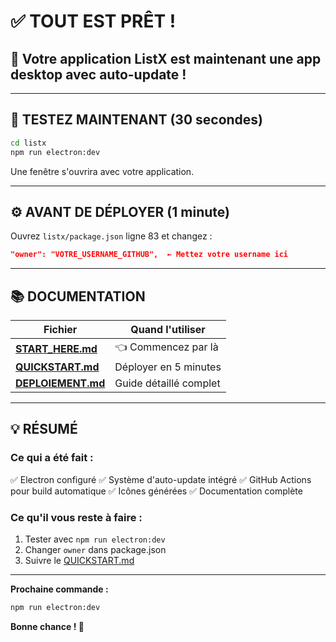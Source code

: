 # ✅ TOUT EST PRÊT !

## 🎉 Votre application ListX est maintenant une app desktop avec auto-update !

---

## 🚀 TESTEZ MAINTENANT (30 secondes)

```bash
cd listx
npm run electron:dev
```

Une fenêtre s'ouvrira avec votre application.

---

## ⚙️ AVANT DE DÉPLOYER (1 minute)

Ouvrez `listx/package.json` ligne 83 et changez :

```json
"owner": "VOTRE_USERNAME_GITHUB",  ← Mettez votre username ici
```

---

## 📚 DOCUMENTATION

| Fichier | Quand l'utiliser |
|---------|------------------|
| **[START_HERE.md](START_HERE.md)** | 👈 Commencez par là |
| **[QUICKSTART.md](QUICKSTART.md)** | Déployer en 5 minutes |
| **[DEPLOIEMENT.md](DEPLOIEMENT.md)** | Guide détaillé complet |

---

## 💡 RÉSUMÉ

### Ce qui a été fait :
✅ Electron configuré
✅ Système d'auto-update intégré
✅ GitHub Actions pour build automatique
✅ Icônes générées
✅ Documentation complète

### Ce qu'il vous reste à faire :
1. Tester avec `npm run electron:dev`
2. Changer `owner` dans package.json
3. Suivre le [QUICKSTART.md](QUICKSTART.md)

---

**Prochaine commande :**
```bash
npm run electron:dev
```

**Bonne chance ! 🚀**
